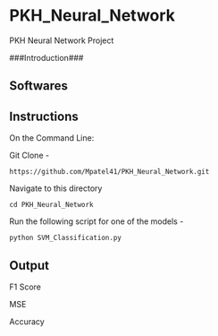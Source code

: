 # PKH_Neural_Network
PKH Neural Network Project 

###Introduction###


## Softwares



## Instructions

On the Command Line: 

Git Clone - 

```https://github.com/Mpatel41/PKH_Neural_Network.git```

Navigate to this directory 

```cd PKH_Neural_Network```

Run the following script for one of the models - 

```python SVM_Classification.py```


## Output 

F1 Score 

MSE 

Accuracy 

